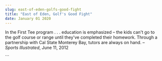```yaml
---
slug: east-of-eden-golfs-good-fight
title: "East of Eden, Golf's Good Fight"
date: January 01 2020
---
```


 
<p>
  In the First Tee program . . . education is emphasized – the kids can't go to
  the golf course or range until they've completed their homework. Through a
  partnership with Cal State Monterey Bay, tutors are always on hand. –
  <em>Sports Illustrated</em>, June 11, 2012
</p>
```
